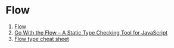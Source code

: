 # Flow

1. [Flow](https://flowtype.org/)
1. [Go With the Flow – A Static Type Checking Tool for JavaScript](https://www.theodo.fr/blog/2016/11/go-with-the-flow-a-static-type-checking-tool-for-javascript/)
1. [Flow type cheat sheet](http://www.saltycrane.com/blog/2016/06/flow-type-cheat-sheet)
